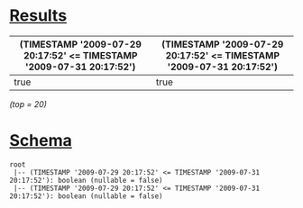 # [Results](#tab/results)

|(TIMESTAMP '2009-07-29 20:17:52' <= TIMESTAMP '2009-07-31 20:17:52')|(TIMESTAMP '2009-07-29 20:17:52' <= TIMESTAMP '2009-07-31 20:17:52')|
|--------------------------------------------------------------------|--------------------------------------------------------------------|
|true                                                                |true                                                                |

_(top = 20)_

# [Schema](#tab/schema)

```shell
root
 |-- (TIMESTAMP '2009-07-29 20:17:52' <= TIMESTAMP '2009-07-31 20:17:52'): boolean (nullable = false)
 |-- (TIMESTAMP '2009-07-29 20:17:52' <= TIMESTAMP '2009-07-31 20:17:52'): boolean (nullable = false)

```
